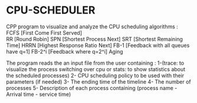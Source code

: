 # CPU-SCHEDULER
CPP program to visualize and analyze the CPU scheduling algorithms : <br />
FCFS [First Come First Served] <br />
RR [Round Robin]
SPN [Shortest Process Next]
SRT [Shortest Remaining Time]
HRRN [Highest Response Ratio Next]
FB-1 [Feedback with all queues have q=1]
FB-2^i [Feedback where q=2^i]
Aging
  
The program reads the an input file from the user containing :
1-(trace: to visualize the process switching over cpu or stats: to show statistics about the scheduled processes)
2- CPU scheduling policy to be used with their parameters (if needed)
3- The ending time of the timeline
4- The number of processes
5- Description of each process containing (process name - Arrival time - service time)
